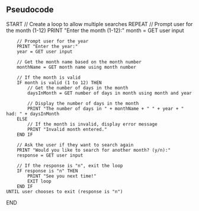 ## Pseudocode

START
    // Create a loop to allow multiple searches
    REPEAT
        // Prompt user for the month (1-12)
        PRINT "Enter the month (1-12):"
        month = GET user input

        // Prompt user for the year
        PRINT "Enter the year:"
        year = GET user input

        // Get the month name based on the month number
        monthName = GET month name using month number

        // If the month is valid
        IF month is valid (1 to 12) THEN
            // Get the number of days in the month
            daysInMonth = GET number of days in month using month and year

            // Display the number of days in the month
            PRINT "The number of days in " + monthName + " " + year + " had: " + daysInMonth
        ELSE
            // If the month is invalid, display error message
            PRINT "Invalid month entered."
        END IF

        // Ask the user if they want to search again
        PRINT "Would you like to search for another month? (y/n):"
        response = GET user input

        // If the response is "n", exit the loop
        IF response is "n" THEN
            PRINT "See you next time!"
            EXIT loop
        END IF
    UNTIL user chooses to exit (response is "n")

END